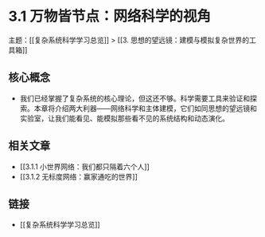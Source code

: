 # 3.1 万物皆节点：网络科学的视角

主题：[[复杂系统科学学习总览]] > [[3. 思想的望远镜：建模与模拟复杂世界的工具箱]]

## 核心概念

- 我们已经掌握了复杂系统的核心理论，但这还不够。科学需要工具来验证和探索。本章将介绍两大利器——网络科学和主体建模，它们如同思想的望远镜和实验室，让我们能看见、能模拟那些看不见的系统结构和动态演化。

## 相关文章

- [[3.1.1 小世界网络：我们都只隔着六个人]]
- [[3.1.2 无标度网络：赢家通吃的世界]]

## 链接

- [[复杂系统科学学习总览]]
